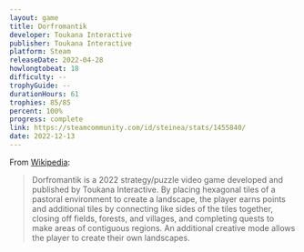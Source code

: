 ```yaml
---
layout: game
title: Dorfromantik
developer: Toukana Interactive
publisher: Toukana Interactive
platform: Steam
releaseDate: 2022-04-28
howlongtobeat: 18
difficulty: --
trophyGuide: --
durationHours: 61
trophies: 85/85
percent: 100%
progress: complete
link: https://steamcommunity.com/id/steinea/stats/1455840/
date: 2022-12-13
---
```


From [Wikipedia](https://en.wikipedia.org/wiki/Dorfromantik):

> Dorfromantik is a 2022 strategy/puzzle video game developed and published by Toukana Interactive. By placing hexagonal tiles of a pastoral environment to create a landscape, the player earns points and additional tiles by connecting like sides of the tiles together, closing off fields, forests, and villages, and completing quests to make areas of contiguous regions. An additional creative mode allows the player to create their own landscapes.
